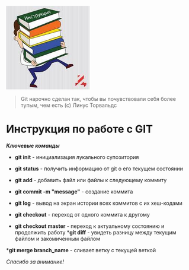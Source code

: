 ![Здесь картинка](GIT.jpg)

>Git нарочно сделан так, чтобы вы почувствовали себя более тупым, чем есть (с) Линус Торвальдс


# Инструкция по работе с GIT

***Ключевые команды***

* __git init__ - инициализация лукального супозитория
* __git status__ - получить информацию от git о его текущем состоянии

* __git add__ - добавить файл или файлы к следующему коммиту

* __git commit -m "message"__ - создание коммита

* __git log__ - вывод на экран истории всех коммитов с их хеш-кодами

* __git checkout__ - переход от одного коммита к другому
* __git checkout master__ - переход к актуальному состоянию и продолжить работу
*__git diff__ - увидеть разницу между текущим файлом и закомиченным файлом

*__git merge branch_name__ - сливает ветку с текущей веткой

_Спасибо за внимание!_






